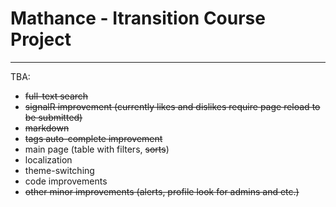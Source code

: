 # Mathance - Itransition Course Project
***
TBA:
* ~~full-text search~~
* ~~signalR improvement (currently likes and dislikes require page reload to be submitted)~~
* ~~markdown~~
* ~~tags auto-complete improvement~~
* main page (table with filters, ~~sorts~~)
* localization
* theme-switching
* code improvements
* ~~other minor improvements (alerts, profile look for admins and etc.)~~
